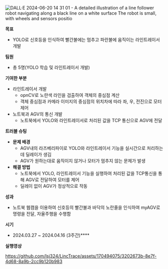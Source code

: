 
![DALL·E 2024-06-20 14 31 01 - A detailed illustration of a line follower robot navigating along a black line on a white surface  The robot is small, with wheels and sensors positio](https://github.com/lsj324/LincTrace/assets/170494075/755556ca-d286-4a7c-9387-3c03b27007b1)


**목표**

- YOLO로 신호등을 인식하여 빨간불에는 멈추고 파란불에 움직이는 라인트레이서 개발

**팀원**

- 총 5명(YOLO 학습 및 라인트레이서 개발)

**기여한 부분**

- 라인트레이서 개발
    - opnCV로 노란색 라인을 검출하여 객체의 중심점 계산
    - 객체 중심점과 카메라 이미지의 중심점의 위치차에 따라 좌, 우, 전진으로 모터 제어
- 노트북과 AGV의 통신 개발
    - 노트북에서 YOLO와 라인트레이서로 처리된 값을 TCP 통신으로 AGV에 전달

**트러블 슈팅**

- **문제 배경**
    - AGV내의 라즈베리파이로 YOLO와 라인트레이서 기능을 실시간으로 처리하는데 딜레이가 생김
    - AGV가 원하는대로 움직이지 않거나 모터가 멈추지 않는 문제가 발생
- **해결 방법**
    - 노트북에서 YOLO, 라인트레이서 기능을 실행하여 처리된 값을 TCP통신을 통해  AGV로 전달하여 모터를 제어
    - 딜레이 없이 AGV가 정상적으로 작동

**성과**

- 노트북 웹캠을 이용하여 신호등의 빨간불과 바닥의 노란줄을 인식하여 myAGV로 명령을 전달, 자율주행을 수행함

**시기**

- 2024.03.27 ~ 2024.04.16 (3주간)****

**실행영상**


https://github.com/lsj324/LincTrace/assets/170494075/3202673b-8e7f-4d68-8a9b-2cc9b120b983

